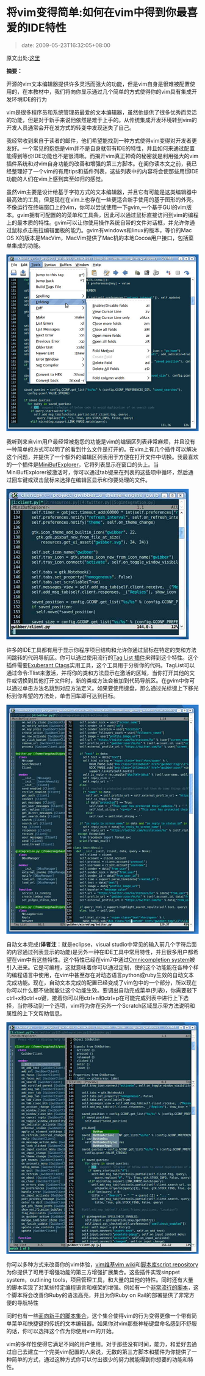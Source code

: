 # 将vim变得简单:如何在vim中得到你最喜爱的IDE特性
>date: 2009-05-23T16:32:05+08:00


原文出处:[这里](http://arstechnica.com/open-source/guides/2009/05/vim-made-easy-how-to-get-your-favorite-ide-features-in-vim.ars)


**摘要：**  

开源的vim文本编辑器提供许多灵活而强大的功能，但是vim自身是很难被配置使用的，在本教材中，我们将向你显示通过几个简单的方式使得你的vim具有集成开发环境IDE的行为


vim是很多程序员和系统管理员最爱的文本编辑器，虽然他提供了很多优秀而灵活的功能，但是对于新手来说他依然是难于上手的。从传统集成开发环境转到vim的开发人员通常会开在发方式的转变中发现迷失了自己。


我经常收到来自于读者的邮件，他们希望能找到一种方式使得vim变得对开发者更友好。一个常见的抱怨是vim并不是自身就带有IDE的特性，并且如何来通过配置能得到等价IDE功能也不是很清晰。而揭开vim真正神奇的秘密就是利用强大的vim插件系统和对vim自身功能的改善和增强的第三方脚本。在阅你读本文之前，我已经整理好了一个vim的有用tips和插件列表，这些列表中的内容将会使那些用惯IDE功能的人们在vim上感到宾至如归的感觉。



虽然vim主要是设计给基于字符方式的文本编辑器，并且它有可能是这类编辑器中最高效的工具，但是现在在vim上也存在一些更适合新手使用的基于图形的外壳。不像运行在终端窗口上的vim，你可以尝试使用一下gvim,一个基于GUI的vim版本。gvim拥有可配置的的菜单和工具条，因此可以通过鼠标直接访问到vim的编程上的最本质的特性。gvim可以让你使用操作系统自带的文件对话框，并允许你通过鼠标点击拖拉编辑面板的能力。gvim有windows和linux的版本，等价的Mac OS X的版本是MacVim，MacVim提供了Mac机的本地Cocoa用户接口，包括菜单集成的功能。  

[![vimtxt_gvim_ars](/assets/images/coolshell.cn/wp-content/uploads/2009/05/vimtxt_gvim_ars.jpg "vimtxt_gvim_ars")](https://coolshell.cn/?attachment_id=896)


我听到来自vim用户最经常被抱怨的功能是vim的编辑区列表非常麻烦，并且没有一种简单的方式可以明了的看到什么文件是打开的。在vim上有几个插件可以解决这个问题，并提供了一个额外的编辑区列表用于方便在打开文件中切换。我最喜欢的一个插件是[MiniBufExplorer](http://www.vim.org/scripts/script.php?script_id=159)，它将列表显示在窗口的头上。当MiniBufExplorer被激活时，你可以通过tab键来在列表的这些项中循环，然后通过回车键或双击鼠标来选择在编辑区显示和你要处理的文件。  

[![vimtxt_vim_minibufexplorer_ars](/assets/images/coolshell.cn/wp-content/uploads/2009/05/vimtxt_vim_minibufexplorer_ars.jpg "vimtxt_vim_minibufexplorer_ars")](https://coolshell.cn/?attachment_id=898)


许多的IDE工具都有用于显示你程序项目结构和允许你通过鼠标在特定的类和方法间跳转的代码导航区。你可以通过使用流行的[Tag List 插件](http://vim-taglist.sourceforge.net/installation.html)来得到这个特性。这个插件需要[Exuberant Ctags](http://ctags.sourceforge.net/)实用工具，这个工具用于分析你的代码。TagList可以通过命令:Tlist来激活，并将你的类和方法显示在激活的区域，当你打开其他的文件或切换到其他打开文件时，新的类或方法会被加到代码导航区。在gvim中你可以通过单击方法名跳到对应方法定义。如果要使用键盘，那么通过光标键上下移光标到你希望的方法处，单击回车即可达到目标。


[![vimtxt_vim_taglist_ars](/assets/images/coolshell.cn/wp-content/uploads/2009/05/vimtxt_vim_taglist_ars.jpg "vimtxt_vim_taglist_ars")](https://coolshell.cn/?attachment_id=895)


自动文本完成(**译者注**：就是eclipse，visual studio中常见的输入前几个字符后面的内容通过列表显示的功能)是另外一种在IDE工具中常用特性，并且很多用户都希望在vim中有这些特性。这个特性已经在vim7中通过[Omnicompletion system](http://vim.wikia.com/wiki/Omni_completion)被引入进来。它是可编程，这就意味着你可以通过定制，使的这个功能能在各种个样的编程语言中使用，在vim中甚至存在对动态语言python或ruby生效的自动文本完成功能。现在，自动文本完成的配置已经变成了vim包中的一个部分，所以现在你可以什么都不做就能让这个功能生效。要调出自动完成菜单(列表)，你需要敲下ctrl+x和ctrl+o键，接着你可以用ctrl+n和ctrl+p在可能完成列表中进行上下选择，当你移动到一个选项，vim将为你在另外一个Scratch区域显示带方法说明和属性的上下文帮助信息。  

[![vimtxt_vim_completion_ars](/assets/images/coolshell.cn/wp-content/uploads/2009/05/vimtxt_vim_completion_ars.jpg "vimtxt_vim_completion_ars")](https://coolshell.cn/?attachment_id=897)


你可以多种方式来改善你的vim体验，[vim维基vim wiki](http://vim.wikia.com/wiki/Main_Page)和[脚本库script repository](http://www.vim.org/scripts/index.php)为你提供了可用于增强功能的第三方增强扩展集合。这些插件实现sinppet system，outlining tools，项目管理工具，和大量的其他的特性。同时还有大量的脚本实现了对某些特定编程语言和框架的增强。例如有一个[非常流行的脚本](http://www.vim.org/scripts/script.php?script_id=1567)，这个脚本将会改善你Ruby的语法高亮，并且为你Ruby on Rail的部署提供了非常方便的导航特性


同时也有一些[面向新手的脚本集合](http://cream.sourceforge.net/)，这个集合使得vim的行为变得更像一个带有简单菜单和快捷键的传统的文本编辑器。如果你对vim那些神秘键盘命名感到不舒服的话，你可以选择这个作为你使用vim的开始。


vim的多样性使得它满足不同的用户使用。对于那些没有时间，能力，和爱好去通过自己去建立一个完美vim配置的人来说，无数的第三方脚本和插件为你提供了一种简单的方式，通过这种方式你可以付出很少的努力就能得到你想要的功能和特性。


